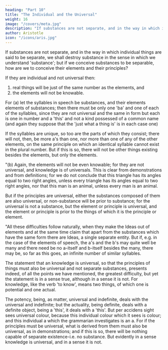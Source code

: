 ```yaml
---
heading: "Part 10"
title: "The Individual and the Universal"
weight: 16
image: "/covers/meta.jpg"
description: "If substances are not separate, and in the way in which individual things are said to be separate, we shall destroy substance in the sense in which we understand 'substance'"
author: Aristotle
icon: "/icons/aris.jpg"
---
```



<!-- "Let us now mention a point which presents a certain difficulty both to those who believe in the Ideas and to those who do not, and which was stated before, at the beginning, among the problems.  -->

If substances are not separate, and in the way in which individual things are said to be separate, we shall destroy substance in the sense in which we understand 'substance'; but if we conceive substances to be separable, how are we to conceive their elements and their principles?

If they are individual and not universal then:

1. real things will be just of the same number as the elements, and 
2. the elements will not be knowable. 

For (a) let the syllables in speech be substances, and their elements elements of substances; then there must be only one 'ba' and one of each of the syllables, since they are not universal and the same in form but each is one in number and a 'this' and not a kind possessed of a common name (and again they suppose that the 'just what a thing is' is in each case one)

If the syllables are unique, so too are the parts of which they consist; there will not, then, be more a's than one, nor more than one of any of the other elements, on the same principle on which an identical syllable cannot exist in the plural number. But if this is so, there will not be other things existing besides the elements, but only the elements.

"(b) Again, the elements will not be even knowable; for they are not universal, and knowledge is of universals. This is clear from demonstrations and from definitions; for we do not conclude that this triangle has its angles equal to two right angles, unless every triangle has its angles equal to two right angles, nor that this man is an animal, unless every man is an animal.

But if the principles are universal, either the substances composed of them are also universal, or non-substance will be prior to substance; for the universal is not a substance, but the element or principle is universal, and the element or principle is prior to the things of which it is the principle or element.

"All these difficulties follow naturally, when they make the Ideas out of elements and at the same time claim that apart from the substances which have the same form there are Ideas, a single separate entity. But if, e.g. in the case of the elements of speech, the a's and the b's may quite well be many and there need be no a-itself and b-itself besides the many, there may be, so far as this goes, an infinite number of similar syllables. 

The statement that an knowledge is universal, so that the principles of things must also be universal and not separate substances, presents indeed, of all the points we have mentioned, the greatest difficulty, but yet the statement is in a sense true, although in a sense it is not. For knowledge, like the verb 'to know', means two things, of which one is potential and one actual. 

The potency, being, as matter, universal and indefinite, deals with the universal and indefinite; but the actuality, being definite, deals with a definite object, being a 'this', it deals with a 'this'. But per accidens sight sees universal colour, because this individual colour which it sees is colour; and this individual a which the grammarian investigates is an a. For if the principles must be universal, what is derived from them must also be universal, as in demonstrations; and if this is so, there will be nothing capable of separate existence-i.e. no substance. But evidently in a sense knowledge is universal, and in a sense it is not.

